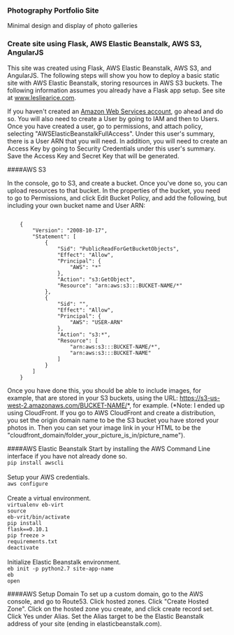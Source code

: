 ### Photography Portfolio Site
Minimal design and display of photo galleries

### Create site using Flask, AWS Elastic Beanstalk, AWS S3, AngularJS

This site was created using Flask, AWS Elastic Beanstalk, AWS S3, and AngularJS. The following steps will show you how to deploy a basic static site with AWS Elastic Beanstalk, storing resources in AWS S3 buckets. The following information assumes you already have a Flask app setup. See site at www.lesliearice.com.

If you haven't created an [Amazon Web Services account]("https://aws.amazon.com/"), go ahead and do so. You will also need to create a User by going to IAM and then to Users. Once you have created a user, go to permissions, and attach policy, selecting "AWSElasticBeanstalkFullAccess". Under this user's summary, there is a User ARN that you will need. In addition, you will need to create an Access Key by going to Security Credentials under this user's summary. Save the Access Key and Secret Key that will be generated.

####AWS S3

In the console, go to S3, and create a bucket. Once you've done so, you can upload resources to that bucket. In the properties of the bucket, you need to go to Permissions, and click Edit Bucket Policy, and add the following, but including your own bucket name and User ARN:
<pre><code>
    {
    	"Version": "2008-10-17",
    	"Statement": [
    		{
    			"Sid": "PublicReadForGetBucketObjects",
    			"Effect": "Allow",
    			"Principal": {
    				"AWS": "*"
    			},
    			"Action": "s3:GetObject",
    			"Resource": "arn:aws:s3:::BUCKET-NAME/*"
    		},
    		{
    			"Sid": "",
    			"Effect": "Allow",
    			"Principal": {
    				"AWS": "USER-ARN"
    			},
    			"Action": "s3:*",
    			"Resource": [
    				"arn:aws:s3:::BUCKET-NAME/*",
    				"arn:aws:s3:::BUCKET-NAME"
    			]
    		}
    	]
    }
</code></pre>

Once you have done this, you should be able to include images, for example, that are stored in your S3 buckets, using the URL: https://s3-us-west-2.amazonaws.com/BUCKET-NAME/*, for example. (*Note: I ended up using CloudFront. If you go to AWS CloudFront and create a distribution, you set the origin domain name to be the S3 bucket you have stored your photos in. Then you can set your image link in your HTML to be the "cloudfront_domain/folder_your_picture_is_in/picture_name"). 

####AWS Elastic Beanstalk
Start by installing the AWS Command Line interface if you have not already done so.  
<code>pip install awscli</code><br><br>
Setup your AWS credentials.  
<code>aws configure</code><br><br>
Create a virtual environment.  
<code>virtualenv eb-virt</code><br>
<code>source eb-vrit/bin/activate</code><br>
<code>pip install flask==0.10.1</code><br>
<code>pip freeze > requirements.txt</code><br>
<code>deactivate</code><br><br>
Initialize Elastic Beanstalk environment.  
<code>eb init -p python2.7 site-app-name</code><br>
<code>eb open</code>

####AWS Setup Domain
To set up a custom domain, go to the AWS console, and go to Route53. Click hosted zones. Click "Create Hosted Zone". Click on the hosted zone you create, and click create record set. Click Yes under Alias. Set the Alias target to be the Elastic Beanstalk address of your site (ending in elasticbeanstalk.com).
